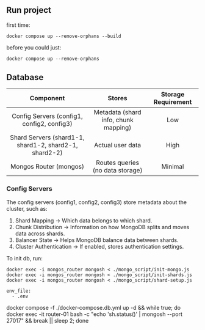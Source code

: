 #
## Run project

first time:
```shell
docker compose up --remove-orphans --build
```
before you could just:
```shell
docker compose up --remove-orphans
```

## Database

|                        Component                       	|                Stores                	| Storage Requirement 	|
|:------------------------------------------------------:	|:------------------------------------:	|:-------------------:	|
| Config Servers (config1, config2, config3)             	| Metadata (shard info, chunk mapping) 	| Low                 	|
| Shard Servers (shard1-1, shard1-2, shard2-1, shard2-2) 	| Actual user data                     	| High                	|
| Mongos Router (mongos)                                 	| Routes queries (no data storage)     	| Minimal             	|

### Config Servers

The config servers (config1, config2, config3) store metadata about the cluster, such as:

1. Shard Mapping -> Which data belongs to which shard.
2. Chunk Distribution -> Information on how MongoDB splits and moves data across shards.
3. Balancer State -> Helps MongoDB balance data between shards.
4. Cluster Authentication -> If enabled, stores authentication settings.

To init db, run:
```shell
docker exec -i mongos_router mongosh < ./mongo_script/init-mongo.js
docker exec -i mongos_router mongosh < ./mongo_script/init-shards.js
docker exec -i mongos_router mongosh < ./mongo_script/shard-setup.js
```

    env_file:
      - .env

docker compose -f ./docker-compose.db.yml up -d && while true; do docker exec -it router-01 bash -c "echo 'sh.status()' | mongosh --port 27017" && break || sleep 2; done